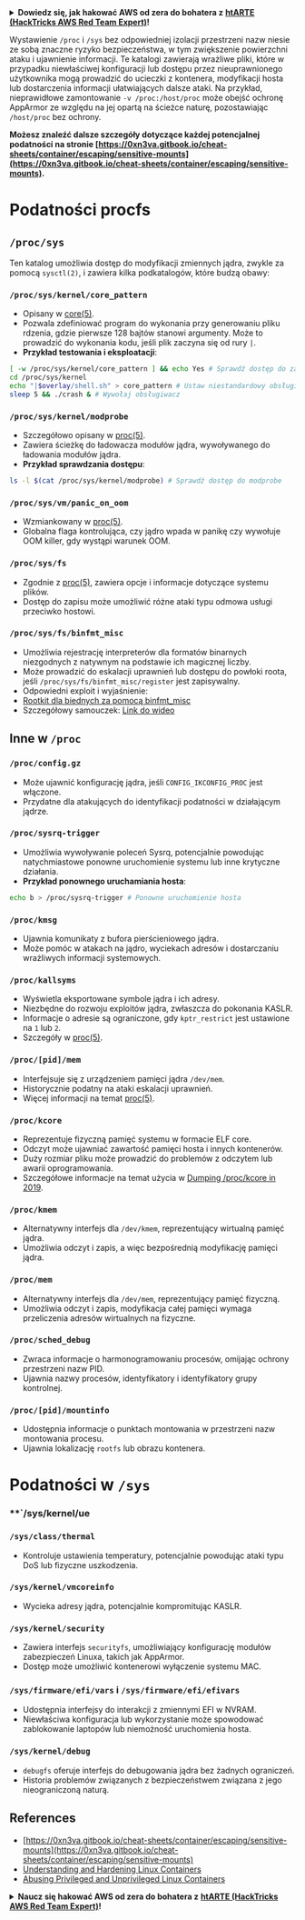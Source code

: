 <details>

<summary><strong>Dowiedz się, jak hakować AWS od zera do bohatera z</strong> <a href="https://training.hacktricks.xyz/courses/arte"><strong>htARTE (HackTricks AWS Red Team Expert)</strong></a><strong>!</strong></summary>

Inne sposoby wsparcia HackTricks:

* Jeśli chcesz zobaczyć swoją **firmę reklamowaną w HackTricks** lub **pobrać HackTricks w formacie PDF**, sprawdź [**SUBSCRIPTION PLANS**](https://github.com/sponsors/carlospolop)!
* Zdobądź [**oficjalne gadżety PEASS & HackTricks**](https://peass.creator-spring.com)
* Odkryj [**Rodzinę PEASS**](https://opensea.io/collection/the-peass-family), naszą kolekcję ekskluzywnych [**NFT**](https://opensea.io/collection/the-peass-family)
* **Dołącz do** 💬 [**grupy Discord**](https://discord.gg/hRep4RUj7f) lub [**grupy telegramowej**](https://t.me/peass) lub **śledź** nas na **Twitterze** 🐦 [**@carlospolopm**](https://twitter.com/hacktricks_live)**.**
* **Podziel się swoimi sztuczkami hakerskimi, przesyłając PR-y do** [**HackTricks**](https://github.com/carlospolop/hacktricks) i [**HackTricks Cloud**](https://github.com/carlospolop/hacktricks-cloud) repozytoriów GitHub.

</details>


Wystawienie `/proc` i `/sys` bez odpowiedniej izolacji przestrzeni nazw niesie ze sobą znaczne ryzyko bezpieczeństwa, w tym zwiększenie powierzchni ataku i ujawnienie informacji. Te katalogi zawierają wrażliwe pliki, które w przypadku niewłaściwej konfiguracji lub dostępu przez nieuprawnionego użytkownika mogą prowadzić do ucieczki z kontenera, modyfikacji hosta lub dostarczenia informacji ułatwiających dalsze ataki. Na przykład, nieprawidłowe zamontowanie `-v /proc:/host/proc` może obejść ochronę AppArmor ze względu na jej opartą na ścieżce naturę, pozostawiając `/host/proc` bez ochrony.

**Możesz znaleźć dalsze szczegóły dotyczące każdej potencjalnej podatności na stronie [https://0xn3va.gitbook.io/cheat-sheets/container/escaping/sensitive-mounts](https://0xn3va.gitbook.io/cheat-sheets/container/escaping/sensitive-mounts).**

# Podatności procfs

## `/proc/sys`
Ten katalog umożliwia dostęp do modyfikacji zmiennych jądra, zwykle za pomocą `sysctl(2)`, i zawiera kilka podkatalogów, które budzą obawy:

### **`/proc/sys/kernel/core_pattern`**
- Opisany w [core(5)](https://man7.org/linux/man-pages/man5/core.5.html).
- Pozwala zdefiniować program do wykonania przy generowaniu pliku rdzenia, gdzie pierwsze 128 bajtów stanowi argumenty. Może to prowadzić do wykonania kodu, jeśli plik zaczyna się od rury `|`.
- **Przykład testowania i eksploatacji**:
```bash
[ -w /proc/sys/kernel/core_pattern ] && echo Yes # Sprawdź dostęp do zapisu
cd /proc/sys/kernel
echo "|$overlay/shell.sh" > core_pattern # Ustaw niestandardowy obsługiwacz
sleep 5 && ./crash & # Wywołaj obsługiwacz
```

### **`/proc/sys/kernel/modprobe`**
- Szczegółowo opisany w [proc(5)](https://man7.org/linux/man-pages/man5/proc.5.html).
- Zawiera ścieżkę do ładowacza modułów jądra, wywoływanego do ładowania modułów jądra.
- **Przykład sprawdzania dostępu**:
```bash
ls -l $(cat /proc/sys/kernel/modprobe) # Sprawdź dostęp do modprobe
```

### **`/proc/sys/vm/panic_on_oom`**
- Wzmiankowany w [proc(5)](https://man7.org/linux/man-pages/man5/proc.5.html).
- Globalna flaga kontrolująca, czy jądro wpada w panikę czy wywołuje OOM killer, gdy wystąpi warunek OOM.

### **`/proc/sys/fs`**
- Zgodnie z [proc(5)](https://man7.org/linux/man-pages/man5/proc.5.html), zawiera opcje i informacje dotyczące systemu plików.
- Dostęp do zapisu może umożliwić różne ataki typu odmowa usługi przeciwko hostowi.

### **`/proc/sys/fs/binfmt_misc`**
- Umożliwia rejestrację interpreterów dla formatów binarnych niezgodnych z natywnym na podstawie ich magicznej liczby.
- Może prowadzić do eskalacji uprawnień lub dostępu do powłoki roota, jeśli `/proc/sys/fs/binfmt_misc/register` jest zapisywalny.
- Odpowiedni exploit i wyjaśnienie:
- [Rootkit dla biednych za pomocą binfmt_misc](https://github.com/toffan/binfmt_misc)
- Szczegółowy samouczek: [Link do wideo](https://www.youtube.com/watch?v=WBC7hhgMvQQ)

## Inne w `/proc`

### **`/proc/config.gz`**
- Może ujawnić konfigurację jądra, jeśli `CONFIG_IKCONFIG_PROC` jest włączone.
- Przydatne dla atakujących do identyfikacji podatności w działającym jądrze.

### **`/proc/sysrq-trigger`**
- Umożliwia wywoływanie poleceń Sysrq, potencjalnie powodując natychmiastowe ponowne uruchomienie systemu lub inne krytyczne działania.
- **Przykład ponownego uruchamiania hosta**:
```bash
echo b > /proc/sysrq-trigger # Ponowne uruchomienie hosta
```

### **`/proc/kmsg`**
- Ujawnia komunikaty z bufora pierścieniowego jądra.
- Może pomóc w atakach na jądro, wyciekach adresów i dostarczaniu wrażliwych informacji systemowych.

### **`/proc/kallsyms`**
- Wyświetla eksportowane symbole jądra i ich adresy.
- Niezbędne do rozwoju exploitów jądra, zwłaszcza do pokonania KASLR.
- Informacje o adresie są ograniczone, gdy `kptr_restrict` jest ustawione na `1` lub `2`.
- Szczegóły w [proc(5)](https://man7.org/linux/man-pages/man5/proc.5.html).

### **`/proc/[pid]/mem`**
- Interfejsuje się z urządzeniem pamięci jądra `/dev/mem`.
- Historycznie podatny na ataki eskalacji uprawnień.
- Więcej informacji na temat [proc(5)](https://man7.org/linux/man-pages/man5/proc.5.html).

### **`/proc/kcore`**
- Reprezentuje fizyczną pamięć systemu w formacie ELF core.
- Odczyt może ujawniać zawartość pamięci hosta i innych kontenerów.
- Duży rozmiar pliku może prowadzić do problemów z odczytem lub awarii oprogramowania.
- Szczegółowe informacje na temat użycia w [Dumping /proc/kcore in 2019](https://schlafwandler.github.io/posts/dumping-/proc/kcore/).

### **`/proc/kmem`**
- Alternatywny interfejs dla `/dev/kmem`, reprezentujący wirtualną pamięć jądra.
- Umożliwia odczyt i zapis, a więc bezpośrednią modyfikację pamięci jądra.

### **`/proc/mem`**
- Alternatywny interfejs dla `/dev/mem`, reprezentujący pamięć fizyczną.
- Umożliwia odczyt i zapis, modyfikacja całej pamięci wymaga przeliczenia adresów wirtualnych na fizyczne.

### **`/proc/sched_debug`**
- Zwraca informacje o harmonogramowaniu procesów, omijając ochrony przestrzeni nazw PID.
- Ujawnia nazwy procesów, identyfikatory i identyfikatory grupy kontrolnej.

### **`/proc/[pid]/mountinfo`**
- Udostępnia informacje o punktach montowania w przestrzeni nazw montowania procesu.
- Ujawnia lokalizację `rootfs` lub obrazu kontenera.

# Podatności w `/sys`

### **`/sys/kernel/ue
### **`/sys/class/thermal`**
- Kontroluje ustawienia temperatury, potencjalnie powodując ataki typu DoS lub fizyczne uszkodzenia.

### **`/sys/kernel/vmcoreinfo`**
- Wycieka adresy jądra, potencjalnie kompromitując KASLR.

### **`/sys/kernel/security`**
- Zawiera interfejs `securityfs`, umożliwiający konfigurację modułów zabezpieczeń Linuxa, takich jak AppArmor.
- Dostęp może umożliwić kontenerowi wyłączenie systemu MAC.

### **`/sys/firmware/efi/vars` i `/sys/firmware/efi/efivars`**
- Udostępnia interfejsy do interakcji z zmiennymi EFI w NVRAM.
- Niewłaściwa konfiguracja lub wykorzystanie może spowodować zablokowanie laptopów lub niemożność uruchomienia hosta.

### **`/sys/kernel/debug`**
- `debugfs` oferuje interfejs do debugowania jądra bez żadnych ograniczeń.
- Historia problemów związanych z bezpieczeństwem związana z jego nieograniczoną naturą.


## References
* [https://0xn3va.gitbook.io/cheat-sheets/container/escaping/sensitive-mounts](https://0xn3va.gitbook.io/cheat-sheets/container/escaping/sensitive-mounts)
* [Understanding and Hardening Linux Containers](https://research.nccgroup.com/wp-content/uploads/2020/07/ncc\_group\_understanding\_hardening\_linux\_containers-1-1.pdf)
* [Abusing Privileged and Unprivileged Linux Containers](https://www.nccgroup.com/globalassets/our-research/us/whitepapers/2016/june/container\_whitepaper.pdf)


<details>

<summary><strong>Naucz się hakować AWS od zera do bohatera z</strong> <a href="https://training.hacktricks.xyz/courses/arte"><strong>htARTE (HackTricks AWS Red Team Expert)</strong></a><strong>!</strong></summary>

Inne sposoby wsparcia HackTricks:

* Jeśli chcesz zobaczyć swoją **firmę reklamowaną w HackTricks** lub **pobrać HackTricks w formacie PDF**, sprawdź [**SUBSCRIPTION PLANS**](https://github.com/sponsors/carlospolop)!
* Zdobądź [**oficjalne gadżety PEASS & HackTricks**](https://peass.creator-spring.com)
* Odkryj [**Rodzinę PEASS**](https://opensea.io/collection/the-peass-family), naszą kolekcję ekskluzywnych [**NFT**](https://opensea.io/collection/the-peass-family)
* **Dołącz do** 💬 [**grupy Discord**](https://discord.gg/hRep4RUj7f) lub [**grupy telegramowej**](https://t.me/peass) lub **śledź** nas na **Twitterze** 🐦 [**@carlospolopm**](https://twitter.com/hacktricks_live)**.**
* **Podziel się swoimi trikami hakerskimi, przesyłając PR do** [**HackTricks**](https://github.com/carlospolop/hacktricks) i [**HackTricks Cloud**](https://github.com/carlospolop/hacktricks-cloud) github repos.

</details>
